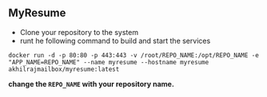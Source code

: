 ## MyResume


* Clone your repository to the system
* runt he following command to build and start the services

```
docker run -d -p 80:80 -p 443:443 -v /root/REPO_NAME:/opt/REPO_NAME -e "APP_NAME=REPO_NAME" --name myresume --hostname myresume akhilrajmailbox/myresume:latest
```
**change the `REPO_NAME` with your repository name.**